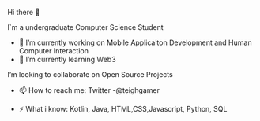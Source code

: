 Hi there 👋

I`m a undergraduate Computer Science Student

- 🔭 I’m currently working on Mobile Applicaiton Development and Human Computer Interaction
- 🌱 I’m currently learning Web3

I’m looking to collaborate on Open Source Projects

- 📫 How to reach me: Twitter -@teighgamer  

- ⚡ What i know: Kotlin, Java, HTML,CSS,Javascript, Python, SQL
